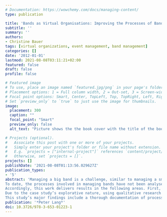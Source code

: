 ```yaml
---
# Documentation: https://wowchemy.com/docs/managing-content/
type: publication

title: 'Bands as Virtual Organisations: Improving the Processes of Band and Event Management with Information and Communication Technologies'
subtitle: ''
summary: ''
authors:
- Christine Bauer
tags: [virtual organizations, event management, band management]
categories: []
date: '2012-01-01'
lastmod: 2021-08-08T03:11:21+02:00
featured: false
draft: false
profile: false

# Featured image
# To use, place an image named `featured.jpg/png` in your page's folder.
# Placement options: 1 = Full column width, 2 = Out-set, 3 = Screen-width
# Focal point options: Smart, Center, TopLeft, Top, TopRight, Left, Right, BottomLeft, Bottom, BottomRight
# Set `preview_only` to `true` to just use the image for thumbnails.
image:
  placement: 300
  caption: ""
  focal_point: "Smart"
  preview_only: false
  alt_text: "Picture shows the the book cover with the title of the book (Bands as Virtual Organisations: Improving the Processes of Band and Event Management with Information and Communication Technologies), the author name (Christine Bauer), and publisher name (Peter Lang)"

# Projects (optional).
#   Associate this post with one or more of your projects.
#   Simply enter your project's folder or file name without extension.
#   E.g. `projects = ["internal-project"]` references `content/project/deep-learning/index.md`.
#   Otherwise, set `projects = []`.
projects: []
publishDate: '2021-08-08T01:13:56.029627Z'
publication_types:
- '5'
abstract: 'Managing a big band is a challenge, similar to managing a small or medium- sized enterprise. A type of band particularly difficult to manage is a telephone band that does not have a fixed line-up of musicians. Together, the musicians form a virtual organisation with the bandleader as a focal company. Every participant in the organisation brings in a certain set of skills, has specific business goals, and has to bear some risks. The focal company has to assume full contractual liability to the event organiser. However, bandleaders managing these organisational constructs typically have an artistic background rather than a managerial one.
To date, the processes involved in managing bands have not been analysed. It is nearly impossible to improve these processes because processes are not clear. In a competitive environment, members do not seek to share knowledge on processes with their competitors because knowledge on processes is a business asset. However, as virtual organisations, musicians and bandleaders are mutually dependent. Accordingly, knowledge sharing forms the basis for pro- cess improvements, which can only be achieved by joint efforts.
Accordingly, this work delivers results in the following areas. First, this investigation targets the activities involved in managing a medium-sized telephone band, made transparent by modelling the processes. Second, this work analyses the resulting models and suggests points for improvement with particular emphasis on the adoption of information and communication technologies.
Due to the case study’s explorative nature, using qualitative research methods appears to be the most appropriate alternative in this context. Data is collected through a semi-structured interview and direct participant-observation. Findings are modelled adhering to the UML (Unified Modeling Language) nota- tion for activity diagrams. For deriving implications and suggestions for process improvement, a SWOT (strengths, weaknesses, opportunities, threats) analysis is performed.
This study’s major findings include a thorough documentation of processes, making tacit knowledge explicit. Emphasising the use of ICT (information and communication technologies), the findings provide a chronological sequence of activities that may be generalised to band and event management.'
publication: '*Peter Lang*'
doi: 10.3726/978-3-653-01223-1
---
```

